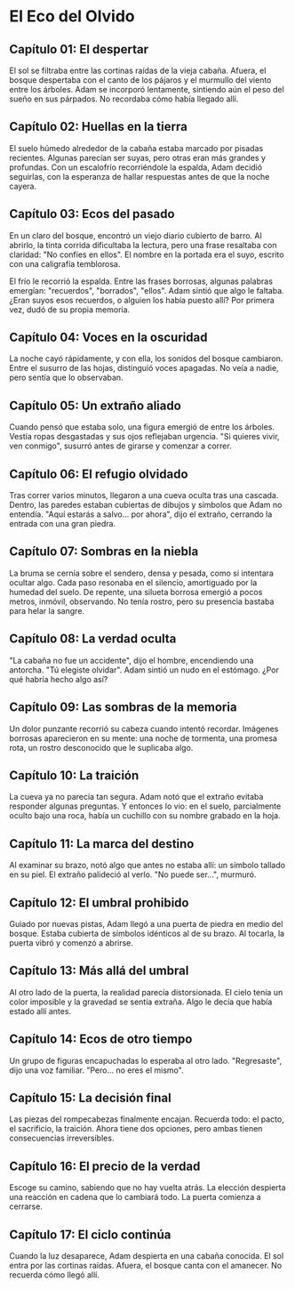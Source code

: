 # El Eco del Olvido

## Capítulo 01: El despertar
El sol se filtraba entre las cortinas raídas de la vieja cabaña. Afuera, el
bosque despertaba con el canto de los pájaros y el murmullo del viento entre los
árboles. Adam se incorporó lentamente, sintiendo aún el peso del sueño en sus
párpados. No recordaba cómo había llegado allí.

## Capítulo 02: Huellas en la tierra
El suelo húmedo alrededor de la cabaña estaba marcado por pisadas recientes.
Algunas parecían ser suyas, pero otras eran más grandes y profundas. Con un
escalofrío recorriéndole la espalda, Adam decidió seguirlas, con la esperanza de
hallar respuestas antes de que la noche cayera.

## Capítulo 03: Ecos del pasado
En un claro del bosque, encontró un viejo diario cubierto de barro. Al abrirlo,
la tinta corrida dificultaba la lectura, pero una frase resaltaba con claridad:
"No confíes en ellos". El nombre en la portada era el suyo, escrito con una caligrafía temblorosa.

El frío le recorrió la espalda. Entre las frases borrosas, algunas palabras emergían:
"recuerdos", "borrados", "ellos". Adam sintió que algo le faltaba.
¿Eran suyos esos recuerdos, o alguien los había puesto allí?
Por primera vez, dudó de su propia memoria.

## Capítulo 04: Voces en la oscuridad
La noche cayó rápidamente, y con ella, los sonidos del bosque cambiaron. Entre
el susurro de las hojas, distinguió voces apagadas. No veía a nadie, pero sentía
que lo observaban.

## Capítulo 05: Un extraño aliado
Cuando pensó que estaba solo, una figura emergió de entre los árboles. Vestía
ropas desgastadas y sus ojos reflejaban urgencia. "Si quieres vivir, ven
conmigo", susurró antes de girarse y comenzar a correr.

## Capítulo 06: El refugio olvidado
Tras correr varios minutos, llegaron a una cueva oculta tras una cascada.
Dentro, las paredes estaban cubiertas de dibujos y símbolos que Adam no
entendía. "Aquí estarás a salvo... por ahora", dijo el extraño, cerrando la
entrada con una gran piedra.

## Capítulo 07: Sombras en la niebla
La bruma se cernía sobre el sendero, densa y pesada, como si intentara ocultar
algo. Cada paso resonaba en el silencio, amortiguado por la humedad del suelo.
De repente, una silueta borrosa emergió a pocos metros, inmóvil, observando.
No tenía rostro, pero su presencia bastaba para helar la sangre.

## Capítulo 08: La verdad oculta
"La cabaña no fue un accidente", dijo el hombre, encendiendo una antorcha.
"Tú elegiste olvidar". Adam sintió un nudo en el estómago. ¿Por qué habría
hecho algo así?

## Capítulo 09: Las sombras de la memoria
Un dolor punzante recorrió su cabeza cuando intentó recordar. Imágenes borrosas
aparecieron en su mente: una noche de tormenta, una promesa rota, un rostro
desconocido que le suplicaba algo.

## Capítulo 10: La traición
La cueva ya no parecía tan segura. Adam notó que el extraño evitaba responder
algunas preguntas. Y entonces lo vio: en el suelo, parcialmente oculto bajo una
roca, había un cuchillo con su nombre grabado en la hoja.

## Capítulo 11: La marca del destino
Al examinar su brazo, notó algo que antes no estaba allí: un símbolo tallado en
su piel. El extraño palideció al verlo. "No puede ser...", murmuró.

## Capítulo 12: El umbral prohibido
Guiado por nuevas pistas, Adam llegó a una puerta de piedra en medio del bosque.
Estaba cubierta de símbolos idénticos al de su brazo. Al tocarla, la puerta
vibró y comenzó a abrirse.

## Capítulo 13: Más allá del umbral
Al otro lado de la puerta, la realidad parecía distorsionada. El cielo tenía un
color imposible y la gravedad se sentía extraña. Algo le decía que había estado
allí antes.

## Capítulo 14: Ecos de otro tiempo
Un grupo de figuras encapuchadas lo esperaba al otro lado. "Regresaste", dijo
una voz familiar. "Pero... no eres el mismo".

## Capítulo 15: La decisión final
Las piezas del rompecabezas finalmente encajan. Recuerda todo: el pacto, el
sacrificio, la traición. Ahora tiene dos opciones, pero ambas tienen
consecuencias irreversibles.

## Capítulo 16: El precio de la verdad
Escoge su camino, sabiendo que no hay vuelta atrás. La elección despierta una
reacción en cadena que lo cambiará todo. La puerta comienza a cerrarse.

## Capítulo 17: El ciclo continúa
Cuando la luz desaparece, Adam despierta en una cabaña conocida. El sol entra
por las cortinas raídas. Afuera, el bosque canta con el amanecer. No recuerda
cómo llegó allí.
